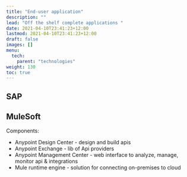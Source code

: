 ```yaml
---
title: "End-user application"
description: ""
lead: "Off the shelf complete applications "
date: 2021-04-10T23:41:23+12:00
lastmod: 2021-04-10T23:41:23+12:00
draft: false
images: []
menu: 
  tech:
    parent: "technologies"
weight: 130
toc: true
---
```

## SAP 

## MuleSoft 

Components:
- Anypoint Design Center - design and build apis
- Anypoint Exchange - lib of Api providers 
- Anypoint Management Center - web interface to analyze, manage, monitor api & integrations
- Mule runtime engine - solution for connecting on-premises to cloud
